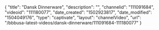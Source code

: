 {
    "title": "Dansk Dinnerware",
    "description": "",
    "channelid": "111091684",
    "videoid": "111180077",
    "date_created": "1502923817",
    "date_modified": "1504049176",
    "type": "captivate",
    "layout": "channelVideo",
    "url": "\/bbbusa-latest-videos\/dansk-dinnerware\/111091684-111180077"
}